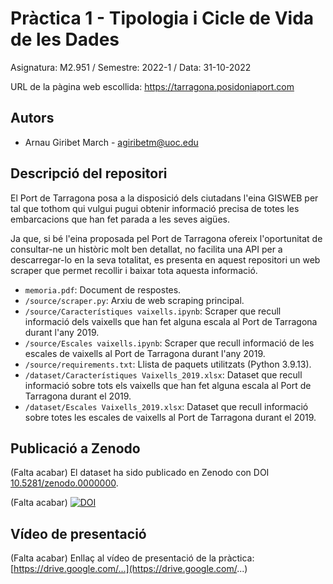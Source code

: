 # Pràctica 1 - Tipologia  i Cicle de Vida de les Dades

Asignatura: M2.951 / Semestre: 2022-1 / Data: 31-10-2022

URL de la pàgina web escollida: https://tarragona.posidoniaport.com

## Autors
  * Arnau Giribet March - [agiribetm@uoc.edu](agiribetm@uoc.edu)

## Descripció del repositori
El Port de Tarragona posa a la disposició dels ciutadans l'eina GISWEB per tal que tothom qui vulgui pugui obtenir informació precisa de totes les embarcacions que han fet parada a les seves aigües.

Ja que, si bé l'eina proposada pel Port de Tarragona ofereix l'oportunitat de consultar-ne un històric molt ben detallat, no facilita una API per a descarregar-lo en la seva totalitat, es presenta en aquest repositori un web scraper que permet recollir i baixar tota aquesta informació.

  * `memoria.pdf`: Document de respostes.
  * `/source/scraper.py`: Arxiu de web scraping principal.
  * `/source/Característiques vaixells.ipynb`: Scraper que recull informació dels vaixells que han fet alguna escala al Port de Tarragona durant l'any 2019.
  * `/source/Escales vaixells.ipynb`: Scraper que recull informació de les escales de vaixells al Port de Tarragona durant l'any 2019.
  * `/source/requirements.txt`: Llista de paquets utilitzats (Python 3.9.13).
  * `/dataset/Característiques Vaixells_2019.xlsx`: Dataset que recull informació sobre tots els vaixells que han fet alguna escala al Port de Tarragona durant el 2019.
  * `/dataset/Escales Vaixells_2019.xlsx`: Dataset que recull informació sobre totes les escales de vaixells al Port de Tarragona durant el 2019.

## Publicació a Zenodo
(Falta acabar) El dataset ha sido publicado en Zenodo con DOI [10.5281/zenodo.0000000](https://doi.org/10.5281/zenodo.0000000).

(Falta acabar) [![DOI](https://zenodo.org/badge/DOI/10.5281/zenodo.0000000.svg)](https://doi.org/10.5281/zenodo.0000000)

## Vídeo de presentació

(Falta acabar) Enllaç al vídeo de presentació de la pràctica: [https://drive.google.com/...](https://drive.google.com/...)

